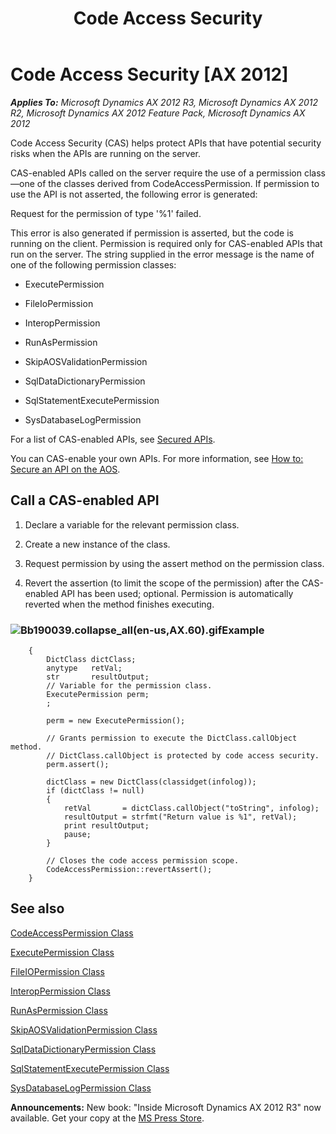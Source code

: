 ﻿---
title: Code Access Security
TOCTitle: Code Access Security
ms:assetid: 09299e91-5b73-4cf5-a17e-f1f39b6bae76
ms:mtpsurl: https://msdn.microsoft.com/en-us/library/Bb190039(v=AX.60)
ms:contentKeyID: 35240335
ms.date: 05/18/2015
mtps_version: v=AX.60
---

# Code Access Security [AX 2012]


_**Applies To:** Microsoft Dynamics AX 2012 R3, Microsoft Dynamics AX 2012 R2, Microsoft Dynamics AX 2012 Feature Pack, Microsoft Dynamics AX 2012_

Code Access Security (CAS) helps protect APIs that have potential security risks when the APIs are running on the server.

CAS-enabled APIs called on the server require the use of a permission class—one of the classes derived from CodeAccessPermission. If permission to use the API is not asserted, the following error is generated:

Request for the permission of type '%1' failed.

This error is also generated if permission is asserted, but the code is running on the client. Permission is required only for CAS-enabled APIs that run on the server. The string supplied in the error message is the name of one of the following permission classes:

  - ExecutePermission

  - FileIoPermission

  - InteropPermission

  - RunAsPermission

  - SkipAOSValidationPermission

  - SqlDataDictionaryPermission

  - SqlStatementExecutePermission

  - SysDatabaseLogPermission

For a list of CAS-enabled APIs, see [Secured APIs](secured-apis.md).

You can CAS-enable your own APIs. For more information, see [How to: Secure an API on the AOS](how-to-secure-an-api-on-the-aos.md).

## Call a CAS-enabled API

1.  Declare a variable for the relevant permission class.

2.  Create a new instance of the class.

3.  Request permission by using the assert method on the permission class.

4.  Revert the assertion (to limit the scope of the permission) after the CAS-enabled API has been used; optional. Permission is automatically reverted when the method finishes executing.

### ![Bb190039.collapse\_all(en-us,AX.60).gif](images/Gg863931.collapse_all(en-us,AX.60).gif "Bb190039.collapse_all(en-us,AX.60).gif")Example

```X++
    {
        DictClass dictClass;
        anytype   retVal;
        str       resultOutput;
        // Variable for the permission class.
        ExecutePermission perm;
        ;
        
        perm = new ExecutePermission();
     
        // Grants permission to execute the DictClass.callObject method.
        // DictClass.callObject is protected by code access security.
        perm.assert();
     
        dictClass = new DictClass(classidget(infolog));
        if (dictClass != null)
        {
            retVal       = dictClass.callObject("toString", infolog);
            resultOutput = strfmt("Return value is %1", retVal);
            print resultOutput;
            pause;
        }
        
        // Closes the code access permission scope.
        CodeAccessPermission::revertAssert();
    }
```

## See also

[CodeAccessPermission Class](https://msdn.microsoft.com/en-us/library/gg803417\(v=ax.60\))

[ExecutePermission Class](https://msdn.microsoft.com/en-us/library/gg839532\(v=ax.60\))

[FileIOPermission Class](https://msdn.microsoft.com/en-us/library/gg839563\(v=ax.60\))

[InteropPermission Class](https://msdn.microsoft.com/en-us/library/gg921452\(v=ax.60\))

[RunAsPermission Class](https://msdn.microsoft.com/en-us/library/gg926091\(v=ax.60\))

[SkipAOSValidationPermission Class](https://msdn.microsoft.com/en-us/library/gg957747\(v=ax.60\))

[SqlDataDictionaryPermission Class](https://msdn.microsoft.com/en-us/library/gg947234\(v=ax.60\))

[SqlStatementExecutePermission Class](https://msdn.microsoft.com/en-us/library/gg947244\(v=ax.60\))

[SysDatabaseLogPermission Class](https://msdn.microsoft.com/en-us/library/gg945593\(v=ax.60\))

  
**Announcements:** New book: "Inside Microsoft Dynamics AX 2012 R3" now available. Get your copy at the [MS Press Store](https://www.microsoftpressstore.com/store/inside-microsoft-dynamics-ax-2012-r3-9780735685109).

